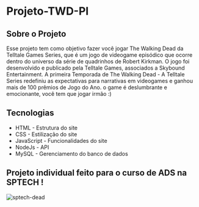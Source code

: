 # Projeto-TWD-PI

## Sobre o Projeto

Esse projeto tem como objetivo fazer você jogar The Walking Dead da Telltale Games Series, que é um jogo de videogame episódico que ocorre dentro do universo da série de quadrinhos de Robert Kirkman. O jogo foi desenvolvido e publicado pela Telltale Games, associados a Skybound Entertainment. A primeira Temporada de The Walking Dead - A Telltale Series redefiniu as expectativas para narrativas em videogames e ganhou mais de 100 prêmios de Jogo do Ano. o game é deslumbrante e emocionante, você tem que jogar irmão :)


## Tecnologias
- HTML - Estrutura do site
- CSS - Estilização do site
- JavaScript - Funcionalidades do site
- NodeJs - API 
- MySQL -  Gerenciamento do banco de dados

## Projeto individual feito  para o curso de ADS na SPTECH !



![sptech-dead](https://user-images.githubusercontent.com/78982351/167239275-627146d4-711f-4328-aed8-00db106af7e5.jpg)

